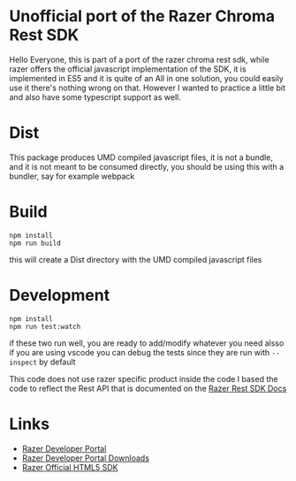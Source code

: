 # Unofficial port of the Razer Chroma Rest SDK

Hello Everyone, this is part of a port of the razer chroma rest sdk, while
razer offers the official javascript implementation of the SDK, it is implemented
in ES5 and it is quite of an All in one solution, you could easily use it there's nothing wrong on that. However I wanted to practice a little bit and also have some typescript support as well.


# Dist
This package produces UMD compiled javascript files, it is not a bundle, and it is not meant to be consumed directly,
you should be using this with a bundler, say for example webpack

# Build
```
npm install
npm run build
```
this will create a Dist directory with the UMD compiled javascript files

# Development
```
npm install
npm run test:watch
```
if these two run well, you are ready to add/modify whatever you need
alsso if you are using vscode you can debug the tests since they are run with
`--inspect` by default


This code does not use razer specific product inside the code I based the code to reflect the Rest API that is documented on the [Razer Rest SDK Docs](https://assets.razerzone.com/dev_portal/REST/html/index.html)

# Links
- [Razer Developer Portal](https://developer.razer.com)
- [Razer Developer Portal Downloads](https://developer.razer.com/works-with-chroma/download)
- [Razer Official HTML5 SDK](https://github.com/razerofficial/HTML5ChromaSDK)